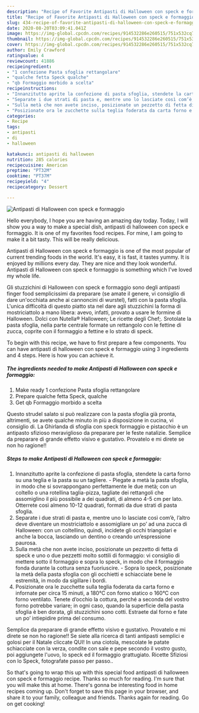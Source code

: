 ```yaml
---
description: "Recipe of Favorite Antipasti di Halloween con speck e formaggio"
title: "Recipe of Favorite Antipasti di Halloween con speck e formaggio"
slug: 434-recipe-of-favorite-antipasti-di-halloween-con-speck-e-formaggio
date: 2020-08-20T03:09:41.041Z
image: https://img-global.cpcdn.com/recipes/914532286e260515/751x532cq70/antipasti-di-halloween-con-speck-e-formaggio-recipe-main-photo.jpg
thumbnail: https://img-global.cpcdn.com/recipes/914532286e260515/751x532cq70/antipasti-di-halloween-con-speck-e-formaggio-recipe-main-photo.jpg
cover: https://img-global.cpcdn.com/recipes/914532286e260515/751x532cq70/antipasti-di-halloween-con-speck-e-formaggio-recipe-main-photo.jpg
author: Emily Crawford
ratingvalue: 4
reviewcount: 41886
recipeingredient:
- "1 confezione Pasta sfoglia rettangolare"
- "qualche fetta Speck qualche"
- "qb Formaggio morbido a scelta"
recipeinstructions:
- "Innanzitutto aprite la confezione di pasta sfoglia, stendete la carta forno su una teglia e la pasta su un tagliere. Piegate a metà la pasta sfoglia, in modo che si sovrappongano perfettamente le due metà; con un coltello o una rotellina taglia-pizza, tagliate dei rettangoli che assomiglino il più possibile a dei quadrati, di almeno 4-5 cm per lato. Otterrete così almeno 10-12 quadrati, formati da due strati di pasta sfoglia."
- "Separate i due strati di pasta e, mentre uno lo lasciate così com’è, l’altro deve diventare un mostriciattolo e assomigliare un po’ ad una zucca di Halloween: con un coltellino, quindi, incidete gli occhi triangolari e anche la bocca, lasciando un dentino o creando un’espressione paurosa."
- "Sulla metà che non avete inciso, posizionate un pezzetto di fetta di speck e uno o due pezzetti molto sottili di formaggio: vi consiglio di mettere sotto il formaggio e sopra lo speck, in modo che il formaggio fonda durante la cottura senza fuoriuscire. Sopra lo speck, posizionate la metà della pasta sfoglia con gli occhietti e schiacciate bene le estremità, in modo da sigillare i bordi."
- "Posizionate ora le zucchette sulla teglia foderata da carta forno e infornate per circa 15 minuti, a 180°C con forno statico o 160°C con forno ventilato. Tenete d’occhio la cottura, perché a seconda del vostro forno potrebbe variare; in ogni caso, quando la superficie della pasta sfoglia è ben dorata, gli stuzzichini sono cotti. Estraete dal forno e fate un po’ intiepidire prima del consumo."
categories:
- Recipe
tags:
- antipasti
- di
- halloween

katakunci: antipasti di halloween 
nutrition: 285 calories
recipecuisine: American
preptime: "PT32M"
cooktime: "PT37M"
recipeyield: "4"
recipecategory: Dessert

---
```



![Antipasti di Halloween con speck e formaggio](https://img-global.cpcdn.com/recipes/914532286e260515/751x532cq70/antipasti-di-halloween-con-speck-e-formaggio-recipe-main-photo.jpg)

Hello everybody, I hope you are having an amazing day today. Today, I will show you a way to make a special dish, antipasti di halloween con speck e formaggio. It is one of my favorites food recipes. For mine, I am going to make it a bit tasty. This will be really delicious.

Antipasti di Halloween con speck e formaggio is one of the most popular of current trending foods in the world. It's easy, it is fast, it tastes yummy. It is enjoyed by millions every day. They are nice and they look wonderful. Antipasti di Halloween con speck e formaggio is something which I've loved my whole life.

Gli stuzzichini di Halloween con speck e formaggio sono degli antipasti finger food semplicissimi da preparare (se amate il genere, vi consiglio di dare un&#39;occhiata anche ai cannoncini di wurstel), fatti con la pasta sfoglia. L&#39;unica difficoltà di questo piatto sta nel dare agli stuzzichini la forma di mostriciattolo a mano libera: avevo, infatti, provato a usare le formine di Halloween. Dolci con Nutella® Halloween; Le ricette degli Chef;. Srotolate la pasta sfoglia, nella parte centrale formate un rettangolo con le fettine di zucca, coprite con il formaggio a fettine e lo strato di speck.


To begin with this recipe, we have to first prepare a few components. You can have antipasti di halloween con speck e formaggio using 3 ingredients and 4 steps. Here is how you can achieve it.

<!--inarticleads1-->

##### The ingredients needed to make Antipasti di Halloween con speck e formaggio:

1. Make ready 1 confezione Pasta sfoglia rettangolare
1. Prepare qualche fetta Speck, qualche
1. Get qb Formaggio morbido a scelta


Questo strudel salato si può realizzare con la pasta sfoglia già pronta, altrimenti, se avete qualche minuto in più a disposizione in cucina, vi consiglio di. La Ghirlanda di sfoglia con speck formaggio e pistacchio è un antipasto sfizioso meraviglioso da preparare per le feste natalizie. Semplice da preparare di grande effetto visivo e gustativo. Provatelo e mi direte se non ho ragione!! 

<!--inarticleads2-->

##### Steps to make Antipasti di Halloween con speck e formaggio:

1. Innanzitutto aprite la confezione di pasta sfoglia, stendete la carta forno su una teglia e la pasta su un tagliere. - Piegate a metà la pasta sfoglia, in modo che si sovrappongano perfettamente le due metà; con un coltello o una rotellina taglia-pizza, tagliate dei rettangoli che assomiglino il più possibile a dei quadrati, di almeno 4-5 cm per lato. Otterrete così almeno 10-12 quadrati, formati da due strati di pasta sfoglia.
1. Separate i due strati di pasta e, mentre uno lo lasciate così com’è, l’altro deve diventare un mostriciattolo e assomigliare un po’ ad una zucca di Halloween: con un coltellino, quindi, incidete gli occhi triangolari e anche la bocca, lasciando un dentino o creando un’espressione paurosa.
1. Sulla metà che non avete inciso, posizionate un pezzetto di fetta di speck e uno o due pezzetti molto sottili di formaggio: vi consiglio di mettere sotto il formaggio e sopra lo speck, in modo che il formaggio fonda durante la cottura senza fuoriuscire. - Sopra lo speck, posizionate la metà della pasta sfoglia con gli occhietti e schiacciate bene le estremità, in modo da sigillare i bordi.
1. Posizionate ora le zucchette sulla teglia foderata da carta forno e infornate per circa 15 minuti, a 180°C con forno statico o 160°C con forno ventilato. Tenete d’occhio la cottura, perché a seconda del vostro forno potrebbe variare; in ogni caso, quando la superficie della pasta sfoglia è ben dorata, gli stuzzichini sono cotti. Estraete dal forno e fate un po’ intiepidire prima del consumo.


Semplice da preparare di grande effetto visivo e gustativo. Provatelo e mi direte se non ho ragione!! Se siete alla ricerca di tanti antipasti semplici e golosi per il Natale cliccate QUI! In una ciotola, mescolate le patate schiacciate con la verza, condite con sale e pepe secondo il vostro gusto, poi aggiungete l&#39;uovo, lo speck ed il formaggio grattugiato. Ricette Sfiziosi con lo Speck, fotografate passo per passo.. 

So that's going to wrap this up with this special food antipasti di halloween con speck e formaggio recipe. Thanks so much for reading. I'm sure that you will make this at home. There's gonna be interesting food in home recipes coming up. Don't forget to save this page in your browser, and share it to your family, colleague and friends. Thanks again for reading. Go on get cooking!
